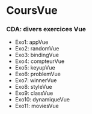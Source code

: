 # CoursVue
### CDA: divers exercices Vue

- Exo1: appVue
- Exo2: randomVue
- Exo3: bindingVue
- Exo4: compteurVue
- Exo5: keyupVue
- Exo6: problemVue
- Exo7: winnerVue
- Exo8: styleVue
- Exo9: classVue
- Exo10: dynamiqueVue
- Exo11: moviesVue

